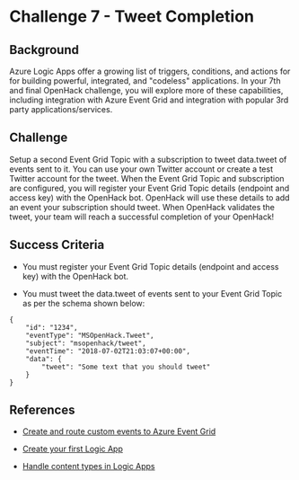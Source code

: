 # Challenge 7 - Tweet Completion

## Background

Azure Logic Apps offer a growing list of triggers, conditions, and actions for for building powerful, integrated, and "codeless" applications. In your 7th and final OpenHack challenge, you will explore more of these capabilities, including integration with Azure Event Grid and integration with popular 3rd party applications/services.

## Challenge

Setup a second Event Grid Topic with a subscription to tweet data.tweet of events sent to it. You can use your own Twitter account or create a test Twitter account for the tweet. When the Event Grid Topic and subscription are configured, you will register your Event Grid Topic details (endpoint and access key) with the OpenHack bot. OpenHack will use these details to add an event your subscription should tweet.  When OpenHack validates the tweet, your team will reach a successful completion of your OpenHack!

## Success Criteria

- You must register your Event Grid Topic details (endpoint and access key) with the OpenHack bot.

- You must tweet the data.tweet of events sent to your Event Grid Topic as per the schema shown below:

```
{
	"id": "1234",
	"eventType": "MSOpenHack.Tweet",
	"subject": "msopenhack/tweet",
	"eventTime": "2018-07-02T21:03:07+00:00",
	"data": {
		"tweet": "Some text that you should tweet"
	}
}
```

## References

- [Create and route custom events to Azure Event Grid](https://docs.microsoft.com/en-us/azure/event-grid/custom-event-quickstart)

- [Create your first Logic App](https://docs.microsoft.com/en-us/azure/logic-apps/logic-apps-create-a-logic-app)

- [Handle content types in Logic Apps](https://docs.microsoft.com/en-us/azure/logic-apps/logic-apps-content-type)